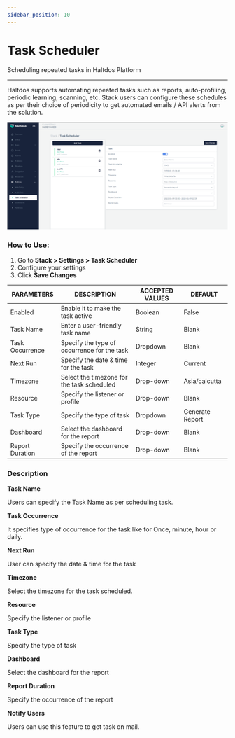```yaml
---
sidebar_position: 10
---
```


# Task Scheduler

Scheduling repeated tasks in Haltdos Platform

---

Haltdos supports automating repeated tasks such as reports, auto-profiling, periodic learning, scanning, etc. Stack users can configure these schedules as per their choice of periodicity to get automated emails / API alerts from the solution.

![scheduler](/img/platform/v7/docs/task_scheduler.png)

### How to Use:

1. Go to **Stack > Settings > Task Scheduler**
2. Configure your settings
3. Click **Save Changes**

| PARAMETERS      | DESCRIPTION                                     | ACCEPTED VALUES | DEFAULT         |
|-----------------|-------------------------------------------------|-----------------|-----------------|
| Enabled         | Enable it to make the task active               | Boolean         | False           |
| Task Name       | Enter a user-friendly task name                 | String          | Blank           |
| Task Occurrence | Specify the type of occurrence for the task     | Dropdown        | Blank           |
| Next Run        | Specify the date & time for the task            | Integer         | Current         |
| Timezone        | Select the timezone for the task scheduled      | Drop-down       | Asia/calcutta   |
| Resource        | Specify the listener or  profile                | Drop-down       | Blank           |
| Task Type       | Specify the type of task                        | Dropdown        | Generate Report |
| Dashboard       | Select the dashboard for the report             | Drop-down       | Blank           |
| Report Duration | Specify the occurrence of the report            | Drop-down       | Blank           |

### Description

**Task Name**

Users can specify the Task Name as per scheduling task.

**Task Occurrence**

It specifies type of occurrence for the task like for Once, minute, hour or daily.

**Next Run**

User can specify the date & time for the task 

**Timezone**        

Select the timezone for the task scheduled.

**Resource** 

Specify the listener or  profile

**Task Type**

Specify the type of task

**Dashboard**

Select the dashboard for the report 

**Report Duration**  

Specify the occurrence of the report

**Notify Users**  

Users can use this feature to get task on mail.